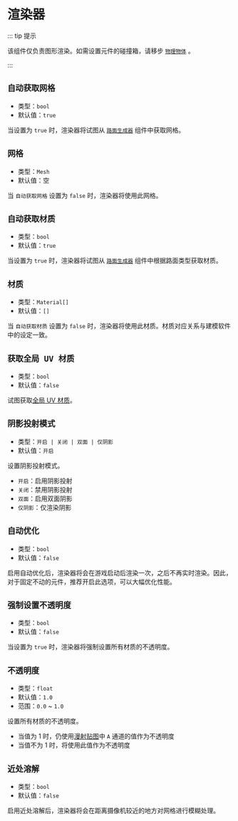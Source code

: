 # 渲染器

::: tip 提示

该组件仅负责图形渲染。如需设置元件的碰撞箱，请移步 [`物理物体`](physicsObject) 。

:::

## `自动获取网格`

- 类型：`bool`
- 默认值：`true`

当设置为 `true` 时，渲染器将试图从 [`路面生成器`](roadGenerator) 组件中获取网格。

## `网格`<badge text="自动获取网格 = false" />

- 类型：`Mesh`
- 默认值：空

当 `自动获取网格` 设置为 `false` 时，渲染器将使用此网格。

## `自动获取材质`

- 类型：`bool`
- 默认值：`true`

当设置为 `true` 时，渲染器将试图从 [`路面生成器`](roadGenerator) 组件中根据路面类型获取材质。

## `材质`<badge text="自动获取网格 = false" />

- 类型：`Material[]`
- 默认值：`[]`

当 `自动获取材质` 设置为 `false` 时，渲染器将使用此材质。材质对应关系与建模软件中的设定一致。

## `获取全局 UV 材质`<badge text="自动获取网格 = true" />

- 类型：`bool`
- 默认值：`false`

试图获取[全局 UV 材质](../assets#启用全局坐标)。

## `阴影投射模式`

- 类型：`开启 | 关闭 | 双面 | 仅阴影`
- 默认值：`开启`

设置阴影投射模式。

- `开启`：启用阴影投射
- `关闭`：禁用阴影投射
- `双面`：启用双面阴影
- `仅阴影`：仅渲染阴影

## `自动优化`

- 类型：`bool`
- 默认值：`false`

启用自动优化后，渲染器将会在游戏启动后渲染一次，之后不再实时渲染。因此，对于固定不动的元件，推荐开启此选项，可以大幅优化性能。

## `强制设置不透明度`

- 类型：`bool`
- 默认值：`false`

当设置为 `true` 时，渲染器将强制设置所有材质的不透明度。

## `不透明度`<badge text="强制设置不透明度 = true" />

- 类型：`float`
- 默认值：`1.0`
- 范围：`0.0` ~ `1.0`

设置所有材质的不透明度。

- 当值为 1 时，仍使用[漫射贴图](../assets#漫射贴图)中 `A` 通道的值作为不透明度
- 当值不为 1 时，将使用此值作为不透明度

## `近处溶解`

- 类型：`bool`
- 默认值：`false`

启用近处溶解后，渲染器将会在距离摄像机较近的地方对网格进行模糊处理。
